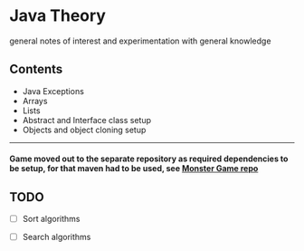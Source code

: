 # Java Theory
general notes of interest and experimentation with general knowledge 
## Contents
+ Java Exceptions 
+ Arrays 
+ Lists
+ Abstract and Interface class setup 
+ Objects and object cloning setup

<hr>

#### Game moved out to the separate repository as required dependencies to be setup, for that maven had to be used,  see [Monster Game repo](https://github.com/gretaivan/MonsterGameJava/blob/main/README.md)


## TODO
- [ ]  Sort algorithms
- [ ]  Search algorithms

